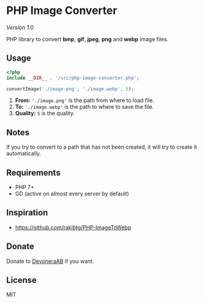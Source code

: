 # PHP Image Converter

*Version 1.0*

PHP library to convert **bmp**, **gif**, **jpeg**, **png** and **webp** image files.

## Usage

```php
<?php
include __DIR__ . '/src/php-image-converter.php';

convertImage('./image.png', './image.webp', 5);
```

1. **From:** `'./image.png'` is the path from where to load file.
1. **To:** `'./image.webp'` is the path to where to save the file.
1. **Quality:** `5` is the quality.

## Notes

If you try to convert to a path that has not been created, it will try to create it automatically.

## Requirements

- PHP 7+
- GD (active on almost every server by default)

## Inspiration

- https://github.com/rakibtg/PHP-ImageToWebp

## Donate

Donate to [DevoneraAB](https://www.paypal.me/DevoneraAB) if you want.

## License

MIT